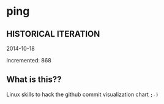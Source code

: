 # ping

## HISTORICAL ITERATION
2014-10-18

Incremented: 868

## What is this?? 
Linux skills to hack the github commit visualization chart `;-)`

